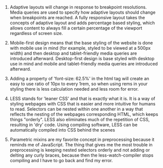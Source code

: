 1. Adaptive layouts will change in response to breakpoint resolutions. Media queries are used to specify how adaptive layouts should change when breakpoints are reached. A fully responsive layout takes the concepts of adaptive layout and adds percentage based styling, which allows content to always fill a certain percentage of the viewport regardless of screen size.

2. Mobile-first design means that the base styling of the website is done with mobile use in mind (for example, styled to be viewed at a 500px width) and then desktop and tablet-friendly media queries are introduced afterward. Desktop-first design is base styled with desktop use in mind and mobile and tablet-friendly media queries are introduced afterward.

3. Adding a property of 'font-size: 62.5%' in the html tag will create an easy to use ratio of 10px to every 1rem, so when using rems in your styling there is less calculation needed and less room for error.

4. LESS stands for 'leaner CSS' and that is exactly what it is. It is a way of styling webpages with CSS that is easier and more intuitive for humans to read. Selectors can be nested within one another in a way that reflects the nesting of the webpages corresponding HTML, which keeps things "orderly". LESS also eliminates much of the repetition of CSS, resulting in 'dry' code. Using compiling software, LESS can be automatically compiled into CSS behind the scenes

5. Parametric mixins are my favorite concept in preprocessing because it reminds me of JavaScript. The thing that gives me the most trouble in preprocessing is keeping nested selectors orderly and not adding or delting any curly braces, because then the less-watch-compiler stops compiling and I have to go back and find my error.